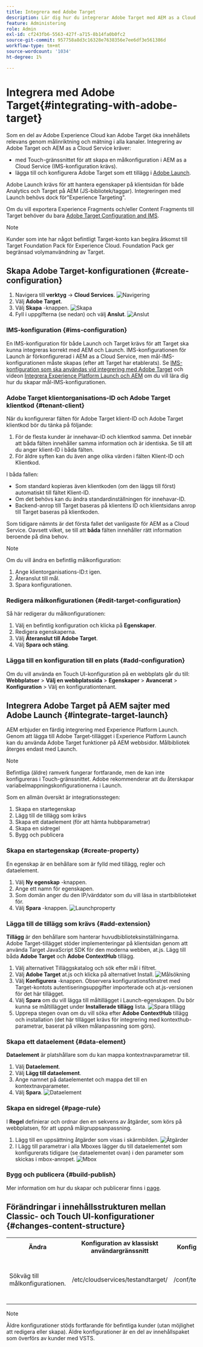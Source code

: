 ```yaml
---
title: Integrera med Adobe Target
description: Lär dig hur du integrerar Adobe Target med AEM as a Cloud Service med Touch-gränssnittet och Adobe Launch.
feature: Administering
role: Admin
exl-id: cf243fb6-5563-427f-a715-8b14fa0b0fc2
source-git-commit: 957758a8d3c16328e7638356e7ee6df3e561386d
workflow-type: tm+mt
source-wordcount: '1034'
ht-degree: 1%

---
```


# Integrera med Adobe Target{#integrating-with-adobe-target}

Som en del av Adobe Experience Cloud kan Adobe Target öka innehållets relevans genom målinriktning och mätning i alla kanaler. Integrering av Adobe Target och AEM as a Cloud Service kräver:

* med Touch-gränssnittet för att skapa en målkonfiguration i AEM as a Cloud Service (IMS-konfiguration krävs).
* lägga till och konfigurera Adobe Target som ett tillägg i [Adobe Launch](https://experienceleague.adobe.com/docs/experience-platform/tags/get-started/quick-start.html).

Adobe Launch krävs för att hantera egenskaper på klientsidan för både Analytics och Target på AEM (JS-bibliotek/taggar). Integreringen med Launch behövs dock för&quot;Experience Targeting&quot;.

Om du vill exportera Experience Fragments och/eller Content Fragments till Target behöver du bara [Adobe Target Configuration and IMS](/help/sites-cloud/integrating/integration-adobe-target-ims.md).

>[!NOTE]
>
>Kunder som inte har något befintligt Target-konto kan begära åtkomst till Target Foundation Pack för Experience Cloud. Foundation Pack ger begränsad volymanvändning av Target.

## Skapa Adobe Target-konfigurationen {#create-configuration}

1. Navigera till **verktyg** → **Cloud Services**.
   ![Navigering](assets/cloudservice1.png "Navigering")
2. Välj **Adobe Target**.
3. Välj **Skapa** -knappen.
   ![Skapa](assets/tenant1.png "Skapa")
4. Fyll i uppgifterna (se nedan) och välj **Anslut**.
   ![Anslut](assets/open_screen1.png "Anslut")

### IMS-konfiguration {#ims-configuration}

En IMS-konfiguration för både Launch och Target krävs för att Target ska kunna integreras korrekt med AEM och Launch. IMS-konfigurationen för Launch är förkonfigurerad i AEM as a Cloud Service, men mål-IMS-konfigurationen måste skapas (efter att Target har etablerats). Se [IMS-konfiguration som ska användas vid integrering med Adobe Target](/help/sites-cloud/integrating/integration-adobe-target-ims.md) och videon [Integrera Experience Platform Launch och AEM](https://experienceleague.adobe.com/docs/experience-manager-learn/sites/integrations/experience-platform-data-collection-tags/overview.html) om du vill lära dig hur du skapar mål-IMS-konfigurationen.

### Adobe Target klientorganisations-ID och Adobe Target klientkod {#tenant-client}

När du konfigurerar fälten för Adobe Target klient-ID och Adobe Target klientkod bör du tänka på följande:

1. För de flesta kunder är innehavar-ID och klientkod samma. Det innebär att båda fälten innehåller samma information och är identiska. Se till att du anger klient-ID i båda fälten.
2. För äldre syften kan du även ange olika värden i fälten Klient-ID och Klientkod.

I båda fallen:

* Som standard kopieras även klientkoden (om den läggs till först) automatiskt till fältet Klient-ID.
* Om det behövs kan du ändra standardinställningen för innehavar-ID.
* Backend-anrop till Target baseras på klientens ID och klientsidans anrop till Target baseras på klientkoden.

Som tidigare nämnts är det första fallet det vanligaste för AEM as a Cloud Service. Oavsett vilket, se till att **båda** fälten innehåller rätt information beroende på dina behov.

>[!NOTE]
>
> Om du vill ändra en befintlig målkonfiguration:
>
> 1. Ange klientorganisations-ID:t igen.
> 2. Återanslut till mål.
> 3. Spara konfigurationen.

### Redigera målkonfigurationen {#edit-target-configuration}

Så här redigerar du målkonfigurationen:

1. Välj en befintlig konfiguration och klicka på **Egenskaper**.
2. Redigera egenskaperna.
3. Välj **Återanslut till Adobe Target**.
4. Välj **Spara och stäng**.

### Lägga till en konfiguration till en plats {#add-configuration}

Om du vill använda en Touch UI-konfiguration på en webbplats går du till: **Webbplatser** > **Välj en webbplatssida** > **Egenskaper** > **Avancerat** > **Konfiguration** > Välj en konfigurationtenant.

## Integrera Adobe Target på AEM sajter med Adobe Launch {#integrate-target-launch}

AEM erbjuder en färdig integrering med Experience Platform Launch. Genom att lägga till Adobe Target-tillägget i Experience Platform Launch kan du använda Adobe Target funktioner på AEM webbsidor. Målbibliotek återges endast med Launch.

>[!NOTE]
>
>Befintliga (äldre) ramverk fungerar fortfarande, men de kan inte konfigureras i Touch-gränssnittet. Adobe rekommenderar att du återskapar variabelmappningskonfigurationerna i Launch.

Som en allmän översikt är integrationsstegen:

1. Skapa en startegenskap
2. Lägg till de tillägg som krävs
3. Skapa ett dataelement (för att hämta hubbparametrar)
4. Skapa en sidregel
5. Bygg och publicera

### Skapa en startegenskap {#create-property}

En egenskap är en behållare som är fylld med tillägg, regler och dataelement.

1. Välj **Ny egenskap** -knappen.
2. Ange ett namn för egenskapen.
3. Som domän anger du den IP/värddator som du vill läsa in startbiblioteket för.
4. Välj **Spara** -knappen.
   ![Launchproperty](assets/properties_newproperty1.png "Launchproperty")

### Lägga till de tillägg som krävs {#add-extension}

**Tillägg** är den behållare som hanterar huvudbiblioteksinställningarna. Adobe Target-tillägget stöder implementeringar på klientsidan genom att använda Target JavaScript SDK för den moderna webben, at.js. Lägg till båda **Adobe Target** och **Adobe ContextHub** tillägg.

1. Välj alternativet Tilläggskatalog och sök efter mål i filtret.
2. Välj **Adobe Target** at.js och klicka på alternativet Install.
   ![Målsökning](assets/search_ext1.png "Målsökning")
3. Välj **Konfigurera** -knappen. Observera konfigurationsfönstret med Target-kontots autentiseringsuppgifter importerade och at.js-versionen för det här tillägget.
4. Välj **Spara** om du vill lägga till måltillägget i Launch-egenskapen. Du bör kunna se måltillägget under **Installerade tillägg** lista.
   ![Spara tillägg](assets/configure_extension1.png "Spara tillägg")
5. Upprepa stegen ovan om du vill söka efter **Adobe ContextHub** tillägg och installation (det här tillägget krävs för integrering med kontexthub-parametrar, baserat på vilken målanpassning som görs).

### Skapa ett dataelement {#data-element}

**Dataelement** är platshållare som du kan mappa kontextnavparametrar till.

1. Välj **Dataelement**.
2. Välj **Lägg till dataelement**.
3. Ange namnet på dataelementet och mappa det till en kontextnavparameter.
4. Välj **Spara**.
   ![Dataelement](assets/data_elem1.png "Dataelement")

### Skapa en sidregel {#page-rule}

I **Regel** definierar och ordnar den en sekvens av åtgärder, som körs på webbplatsen, för att uppnå målgruppsanpassning.

1. Lägg till en uppsättning åtgärder som visas i skärmbilden.
   ![Åtgärder](assets/rules1.png "Åtgärder")
2. I Lägg till parametrar i alla Mboxes lägger du till dataelementet som konfigurerats tidigare (se dataelementet ovan) i den parameter som skickas i mbox-anropet.
   ![Mbox](assets/map_data1.png "Åtgärder")

### Bygg och publicera {#build-publish}

Mer information om hur du skapar och publicerar finns i [page](https://experienceleague.adobe.com/docs/experience-manager-learn/aem-target-tutorial/aem-target-implementation/using-launch-adobe-io.html).

## Förändringar i innehållsstrukturen mellan Classic- och Touch UI-konfigurationer {#changes-content-structure}

<table style="table-layout:auto">
  <tr>
    <th>Ändra</th>
    <th>Konfiguration av klassiskt användargränssnitt</th>
    <th>Konfiguration av pekskärmsgränssnitt</th>
    <th>Konsekvenser</th>
  </tr>
  <tr>
    <td>Sökväg till målkonfigurationen.</td>
    <td>/etc/cloudservices/testandtarget/</td>
    <td>/conf/tenant/settings/cloudconfigs/target/</td>
    <td> Tidigare fanns det flera konfigurationer under /etc/cloudservices/testandtarget, men nu finns det en enda konfiguration under en klientorganisation.</td>
  </tr>
</table>

>[!NOTE]
>
>Äldre konfigurationer stöds fortfarande för befintliga kunder (utan möjlighet att redigera eller skapa). Äldre konfigurationer är en del av innehållspaket som överförs av kunder med VSTS.
